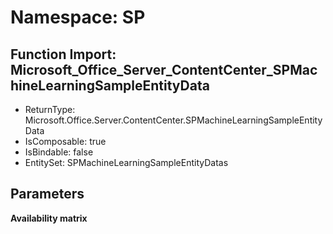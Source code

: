 # Namespace: SP

## Function Import: Microsoft_Office_Server_ContentCenter_SPMachineLearningSampleEntityData

- ReturnType: Microsoft.Office.Server.ContentCenter.SPMachineLearningSampleEntityData
- IsComposable: true
- IsBindable: false
- EntitySet: SPMachineLearningSampleEntityDatas

## Parameters

**Availability matrix**

